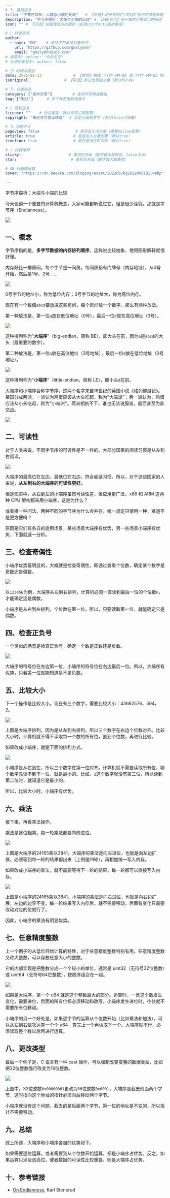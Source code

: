 ```yaml
---
# 🏷️ 基础信息
title: "字节序探析：大端与小端的比较"   # 【可选】用于导航栏/侧边栏显示的简短标题
description: "字节序探析：大端与小端的比较" # 【SEO优化】用于搜索引擎显示的描述
icon: "" # 【可选】标题旁显示的图标（支持iconfont/图片路径）

# 👤 作者信息
author: 
  - name: "GM"    # 支持字符串或对象形式
    url: "https://github.com/gmslymhn" 
    email: "gmslymhn@163.com"
# 或简写: author: "你的名字" 
# 关闭作者显示: author: false

# 🕒 时间与原创
date: 2025-02-13              # 【推荐】格式：YYYY-MM-DD 或 YYYY-MM-DD hh:mm:ss
isOriginal:               # 【可选】标记为原创文章（默认false）

# 🏷️ 分类标签
category: ["技术分享"]         # 支持字符串或数组
tag: ["默认"]      # 多个标签用数组表示

# 📜 版权信息
license: ""    # 协议类型（默认使用主题配置）
copyright: "未经许可禁止转载"  # 自定义版权文字（设为false可隐藏）

# 🔍 功能开关
pageview: false                # 是否显示浏览量（需要Waline配置）
article: true                 # 是否加入文章列表（默认true）
timeline: true                # 是否显示在时间线（默认true）

# ⭐ 内容推荐
sticky:                     # 置顶优先级（数字越大越靠前，false关闭）
star:                        # 星标优先级（数字越大越靠前）

# 🖼️ 封面图设置
cover: "https://cdn.beekka.com/blogimg/asset/202206/bg2022060101.webp"  # 文章卡片封面图（建议尺寸：1200×600）

---
```

字节序探析：大端与小端的比较
<!-- more -->
今天谈谈一个重要的计算机概念，大家可能都听说过它，但是很少深究，那就是字节序（Endianness）。

![](https://cdn.beekka.com/blogimg/asset/202206/bg2022060101.webp)

## 一、概念

字节序指的是，**多字节数据的内存排列顺序**。这样说比较抽象，使用图形解释就很好懂。

内存好比一排房间，每个字节是一间房。每间房都有门牌号（内存地址），从0号开始，然后是1号、2号......

![](https://cdn.beekka.com/blogimg/asset/202206/bg2022060102.webp)

0号字节的地址小，称为低位内存；3号字节的地址大，称为高位内存。

现在有一个数值`abcd`要放进这些房间，每个房间放一个数字，那么有两种放法。

第一种放法是，第一位`a`放在低位地址（0号），最后一位`d`放在高位地址（3号）。

![](https://cdn.beekka.com/blogimg/asset/202206/bg2022060103.webp)

这种排列称为"**大端序**"（big-endian，简称 BE），即大头在前，因为`a`是`abcd`的大头（最重要的数字）。

第二种放法是，第一位`a`放在高位地址（3号地址），最后一位`d`放在低位地址（0号地址）。

![](https://cdn.beekka.com/blogimg/asset/202206/bg2022060104.webp)

这种排列称为"**小端序**"（little-endian，简称 LE），即小头`d`在前。

大端序和小端序合称字节序，这两个名字来自18世纪的英国小说《格列佛游记》。某国分成两派，一派认为鸡蛋应该从大头吃起，称为"大端派"；另一派认为，鸡蛋应该从小头吃起，称为"小端派"。两派相执不下，谁也无法说服谁，最后甚至为此交战。

![](https://cdn.beekka.com/blogimg/asset/202206/bg2022060105.jpg)

## 二、可读性

对于人类来说，不同字节序的可读性是不一样的。大部分国家的阅读习惯是从左到右阅读。

![](https://cdn.beekka.com/blogimg/asset/202206/bg2022060106.webp)

大端序的最高位在左边，最低位在右边，符合阅读习惯。所以，对于这些国家的人来说，**从左到右的大端序的可读性更好。**

但是现实中，从右到左的小端序虽然可读性差，但应用更广泛，x86 和 ARM 这两种 CPU 架构都采用小端序，这是为什么？

或者换一种问法，两种不同的字节序为什么会并存，统一规定只使用一种，难道不是更方便吗？

原因是它们有各自的适用场景，某些场景大端序有优势，另一些场景小端序有优势，下面就逐一分析。

## 三、检查奇偶性

小端序优势最明显的，大概就是检查奇偶性，即通过查看个位数，确定某个数字是奇数还是偶数。

![](https://cdn.beekka.com/blogimg/asset/202206/bg2022060112.webp)

以`123456`为例，大端序从左到右排列，计算机必须一直读到最后一位的个位数`6`，才能确定这是偶数。

小端序是从右到左排列，个位数在第一位。所以，只要读取第一位，就能确定它是偶数。

## 四、检查正负号

一个类似的场景是检查正负号，确定一个数是正数还是负数。

![](https://cdn.beekka.com/blogimg/asset/202206/bg2022060113.webp)

大端序的符号位在左边第一位，小端序的符号位在右边最后一位。所以，大端序有优势，只看第一位就能知道是不是负数。

## 五、比较大小

下一个操作是比较大小。现在有三个数字，需要比较大小：43662576，594，2。

![](https://cdn.beekka.com/blogimg/asset/202206/bg2022060108.webp)

上图是大端序排列，因为是从左到右排列，所以三个数字在右边个位数对齐。比较大小时，计算机就不得不读取每一个数的所有位，直到个位数，再进行比较。

如果改成小端序，就是下面的排列方式。

![](https://cdn.beekka.com/blogimg/asset/202206/bg2022060109.webp)

小端序是从右到左，所以三个数字在第一位对齐。计算机就不需要读取所有位，哪个数字先读不到下一位，就是最小的。比如，`2`这个数字就没有第二位，所以读到第二位时，就知道它是最小的。

所以，比较大小时，小端序有优势。

## 六、乘法

接下来，再看乘法操作。

乘法是逐位相乘，每一轮乘法都要向前进位。

![](https://cdn.beekka.com/blogimg/asset/202206/bg2022060110.webp)

上图是大端序的24165乘以3841。大端序的乘法是向左进位，也就是向左边扩展，必须等到每一轮的结果都出来（上例是四轮），再相加统一写入内存。

如果改成小端序的乘法，就不需要等待下一轮的结果，每一轮都可以直接写入内存。

![](https://cdn.beekka.com/blogimg/asset/202206/bg2022060111.webp)

上图是小端序的24165乘以3841。小端序的乘法是向右进位，也就是向右边扩展，左边的边界不变。每一轮结果写入内存后，就不需要移动，后面有变化只需要改动对应的位就行了。

因此，小端序的乘法有明显优势。

## 七、任意精度整数

上一个例子的从低位开始计算的特性，对于任意精度整数特别有用。任意精度整数又称大整数，可以存放任意大小的整数。

它的内部实现是把整数分成一个个较小的单位，通常是 uint32（无符号32位整数）或 uint64（无符号64位整数），按顺序组合在一起。

![](https://cdn.beekka.com/blogimg/asset/202206/bg2022060115.webp)

如果是大端序，第一个 u64 就是这个整数最大的部分。运算时，一旦这个数发生变化，需要进位，后面的所有位都必须移动和改写。小端序发生进位时，往往就不需要所有位移动。

小端序的另一个好处是，如果逐字节的运算从个位数开始（比如乘法和加法），可以从左到右依次运算一个个 u64，算完上一个再读取下一个。大端序就不行，必须读取整个数以后再进行运算。

## 八、更改类型

最后一个例子是，C 语言有一种 cast 操作，可以强制改变变量的数据类型，比如把32位整数强行改变为16位整数。

![](https://cdn.beekka.com/blogimg/asset/202206/bg2022060114.webp)

上图中，32位整数`0x00000001`更改为16位整数`0x0001`，大端序是截去前面两个字节，这时指向这个地址的指针必须向后移动两个字节。

小端序就没有这个问题，截去的是后面两个字节，第一位的地址是不变的，所以指针不需要移动。

## 九、总结

综上所述，大端序和小端序各自的优势如下。

如果需要逐位运算，或者需要到从个位数开始运算，都是小端序占优势。反之，如果运算只涉及到高位，或者数据的可读性比较重要，则是大端序占优势。

## 十、参考链接

- [On Endianness](https://www.technicalsourcery.net/posts/on-endianness/), Karl Stenerud